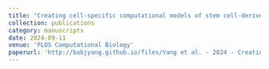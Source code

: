 ```yaml
---
title: "Creating cell-specific computational models of stem cell-derived cardiomyocytes using optical experiments"
collection: publications
category: manuscripts
date: 2024-09-11
venue: 'PLOS Computational Biology'
paperurl: 'http://babjyang.github.io/files/Yang et al. - 2024 - Creating cell-specific computational models of ste.pdf'
---
```

